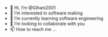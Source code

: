 - 👋 Hi, I’m @Gihani2001
- 👀 I’m interested in software making 
- 🌱 I’m currently learning software engineering 
- 💞️ I’m looking to collaborate with you
- 📫 How to reach me ...

<!---
Gihani2001/Gihani2001 is a ✨ special ✨ repository because its `README.md` (this file) appears on your GitHub profile.
You can click the Preview link to take a look at your changes.
--->
